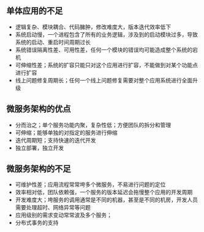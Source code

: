 ## 单体应用的不足
* 逻辑复杂、模块耦合、代码臃肿，修改难度大，版本迭代效率低下
* 系统启动慢，一个进程包含了所有的业务逻辑，涉及到的启动模块过多，导致系统的启动、重启时间周期过长
* 系统错误隔离性差、可用性差，任何一个模块的错误均可能造成整个系统的宕机
* 可伸缩性差；系统的扩容只能只对这个应用进行扩容，不能做到对某个功能点进行扩容
* 线上问题修复周期长；任何一个线上问题修复需要对整个应用系统进行全面升级

## 微服务架构的优点
* 分而治之；单个服务功能内聚，复杂性低；方便团队的拆分和管理
* 可伸缩；能够单独的对指定的服务进行伸缩
* 迭代周期短；支持快速的迭代开发
* 独立部署，独立开发

## 微服务架构的不足
* 可维护性差；应用流程常常垮多个微服务，不易进行问题的定位
* 效率相对低，团队依赖强，一个服务的版本延迟会拖慢整个应用的开发周期
* 开发难度大；垮服务的调用通常是不同的机器，甚至是不同的机房，开发人员需要处理超时、网络异常等问题
* 应用级别的需求变动常常波及多个服务；
* 分布式事务的支持
